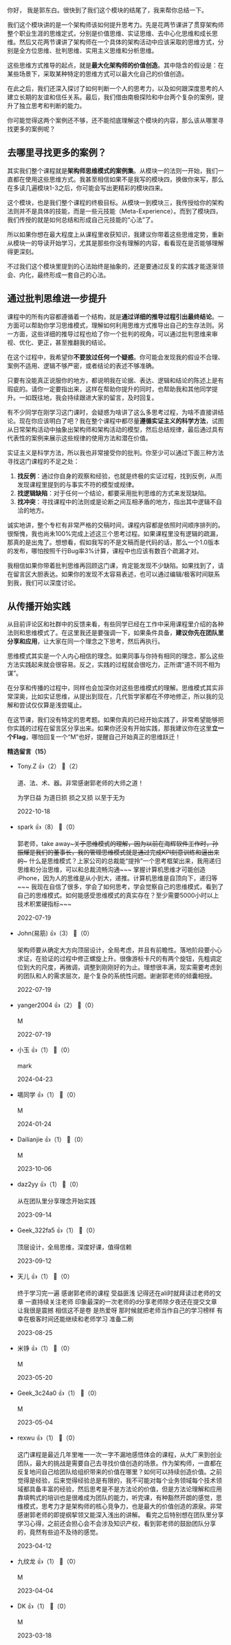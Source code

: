 你好， 我是郭东白。很快到了我们这个模块的结尾了，我来帮你总结一下。

我们这个模块讲的是一个架构师该如何提升思考力。先是花两节课讲了贯穿架构师整个职业生涯的思维定式，分别是价值思维、实证思维、去中心化思维和成长思维。然后又花两节课讲了架构师在一个具体的架构活动中应该采取的思维方式，分别是全方位思维、批判思维、实用主义思维和分析思维。

这些思维方式推导的起点，就是**最大化架构师的价值创造**。其中隐含的假设是：在某些场景下，采取某种特定的思维方式可以最大化自己的价值创造。

在此之后，我们还深入探讨了如何判断一个人的思考力，以及如何跟深度思考的人建立长期的友谊和信任关系。最后，我们借由南极探险和中台两个复杂的案例，提升了独立思考和判断的能力。

你可能觉得这两个案例还不够，还不能彻底理解这个模块的内容，那么该从哪里寻找更多的案例呢？

## 去哪里寻找更多的案例？

其实我们整个课程就是**架构师思维模式的案例集**。从模块一的法则一开始，我们一直都在使用这些思维方式。我甚至相信如果不是我写的模块四，换做你来写，那么在多读几遍模块1-3之后，你可能会写出更精彩的模块四来。

这个模块，也是我们整个课程的终极目标。从模块一到模块三，我传授给你的架构法则并不是具体的技能，而是一些元技能（Meta-Experience）。而到了模块四，我们传授的就是如何总结和形成自己元技能的“心法”了。

所以如果你想在最大程度上从课程里收获知识，我建议你带着这些思维定势，重新从模块一的导读开始学习，尤其是那些你没有理解的内容，看看现在是否能够理解得更深刻。

不过我们这个模块里提到的心法始终是抽象的，还是要通过反复的实践才能逐渐领会、内化，最终形成一套自己的心法。

## 通过批判思维进一步提升

课程中的所有内容都遵循着一个结构，就是**通过详细的推导过程引出最终结论**。一方面可以帮助你学习思维模式，理解如何利用思维方式推导出自己的生存法则。另一方面，这些详细的推导过程也给了你一个批判的视角，可以通过批判思维来审视、优化、更正，甚至推翻我的结论。

在这个过程中，我希望你**不要放过任何一个疑惑**。你可能会发现我的假设不合理、案例不适用、逻辑不够严密，或者结论的表述不够准确。

只要有没能真正说服你的地方，都说明我在论据、表达、逻辑和结论的陈述上是有瑕疵的。请你一定要指出来，这样在帮助你提升的同时，也帮助我和其他同学提升。一如既往地，我会持续跟进大家的留言，及时回复。

有不少同学在刚学习这门课时，会疑惑为啥讲了这么多思考过程，为啥不直接讲结论。现在你应该明白了吧？我在整个课程中都尽量**遵循实证主义的科学方法**，试图从日常架构活动中抽象出架构师和架构活动的模型，然后总结规律，最后通过具有代表性的案例来展示这些规律的使用方法和潜在价值。

实证主义是科学方法，所以我也非常接受你的批判。你至少可以通过下面三种方法寻找这门课程的不足之处：

1. **找反例**：通过你自身的观察和经验，也就是终极的实证过程，找到反例，从而发现课程里提到的与事实不符的模型或规律。
2. **找逻辑缺陷**：对于任何一个结论，都要采用批判思维的方式来发现缺陷。
3. **找冲突**：寻找课程中的法则或是论断之间互相矛盾的地方，指出其中逻辑不自洽的地方。

诚实地讲，整个专栏有非常严格的交稿时间，课程内容都是依照时间顺序排列的。很惭愧，我也尚未100%完成上述这三个思考过程。如果课程里没有逻辑的疏漏，那真的是出鬼了。想想看，假如我写的不是文稿而是代码的话，那么一个1.0版本的发布，哪怕按照千行Bug率3%计算，课程中也应该有数百个疏漏才对。

我相信如果你带着批判思维再回顾这门课，肯定能发现不少缺陷。如果找到了，请在留言区大胆表达。如果你的发现不太容易表述，也可以通过编辑/极客时间联系到我，我们可以深度讨论。

## 从传播开始实践

从目前评论区和社群中的反馈来看，有些同学已经在工作中采用课程里介绍的各种法则和思维模式了。在这里我还是要强调一下，如果条件具备，**建议你先在团队里分享和应用**，让大家在同一个理念之下思考，然后再执行。

思维模式其实是一个人内心相信的理念。如果同事与你持有相同的理念，那么这些方法实践起来就会很容易。反之，实践的过程就会很吃力，正所谓“道不同不相为谋”。

在分享和传播的过程中，同样也会加深你对这些思维模式的理解。思维模式其实非常深奥，比如实证思维，从提出到现在，几代哲学家都在不停地修正，所以我的见解和尝试仅仅算是浅尝辄止。

在这节课，我们没有特定的思考题。如果你真的已经开始实践了，非常希望能够把你实践的过程在留言区分享出来。如果你还没有开始实践，那我建议你在这里**立一个Flag**，哪怕回复一个“M”也好，提醒自己开始真正的思维跃迁！
<div><strong>精选留言（15）</strong></div><ul>
<li><span>Tony.Z</span> 👍（2） 💬（2）<p>道、法、术、器。非常感谢郭老师的大师之道！

为学日益 
为道日损 
损之又损 
以至于无为</p>2022-10-18</li><br/><li><span>spark</span> 👍（8） 💬（0）<p>郭老师，take away~~~关于思维模式的理解，因为以前在海辉软件工作时，孙振耀是我们的董事长，我的管理思维模式就是通过完成KPI刻意训练和逼出来的~~~
什么是思维模式？上家公司的总裁能“提拎”一个思考框架出来，我用递归思维和分治思维，可以和总裁流畅沟通~~~
掌握计算机思维才可能创造iPhone，因为人的思维是从小到大，递推。计算机思维是自顶向下，递归等~~~
我现在自信了很多，学会了如何思考，学会觉察自己的思维模式，看到了自己的思维模式。如何能感受思维模式的真实存在？至少需要5000小时以上技术积累硬指标~~~</p>2022-07-19</li><br/><li><span>John(易筋)</span> 👍（3） 💬（0）<p>架构师要从确定大方向顶层设计，全局考虑，并且有前瞻性。落地阶段要小心求证，在验证的过程中修正螺旋上升。很像游标卡尺的有两个旋钮，先粗调定位到大的尺度，再微调，调整到刚刚好的为止。理想很丰满，现实需要考虑到的团队和人的需求层次，是个复杂的系统性问题。谢谢郭老师的倾囊相授。</p>2022-07-19</li><br/><li><span>yanger2004</span> 👍（2） 💬（0）<p>M</p>2022-07-19</li><br/><li><span>小玉</span> 👍（1） 💬（0）<p>mark</p>2024-04-23</li><br/><li><span>嚆同学</span> 👍（1） 💬（0）<p>M</p>2024-01-24</li><br/><li><span>Dailianjie</span> 👍（1） 💬（0）<p>M</p>2023-10-06</li><br/><li><span>daz2yy</span> 👍（1） 💬（0）<p>从在团队里分享理念开始实践</p>2023-09-14</li><br/><li><span>Geek_322fa5</span> 👍（1） 💬（0）<p>顶层设计，全局思维，深度好课，值得信赖</p>2023-09-12</li><br/><li><span>天儿</span> 👍（1） 💬（0）<p>终于学习完一遍 感谢郭老师的课程 受益匪浅 记得还在ali时就拜读过老师的文章 一直持续关注老师 印象最深的一次老师的d分享老师除夕夜还在提交文章 让我很是震撼 相信这不是卷 是热爱呀 那时候就把老师当作自己的学习榜样 有幸在极客时间还能继续和老师学习 准备二刷</p>2023-08-25</li><br/><li><span>米铮</span> 👍（1） 💬（0）<p>M</p>2023-05-20</li><br/><li><span>Geek_3c24a0</span> 👍（1） 💬（0）<p>M</p>2023-05-04</li><br/><li><span>rexwu</span> 👍（1） 💬（0）<p>这门课程是最近几年里唯一一次一字不漏地感悟体会的课程，从大厂来到创业团队，最大的挑战是需要自己去寻找价值创造的场景。作为架构师，一直都在反复地问自己给团队给组织带来的价值在哪里？如何可以持续创造价值。之前觉得是经验，后来觉得经验总是有限的，我不可能对每个业务领域每个技术领域都具备丰富的经验，然后思考是不是方法论的价值，但是方法论理解和应用靠填鸭式的培训也是很难成为团队的能力，听完课，有种豁然开朗的感觉，思维模式，思考力才是架构师的核心竞争力，也是最大的价值创造的源泉。非常感谢郭老师的即提纲挈领又能深入浅出的讲解。
看完之后特别想在团队里分享学习心得，之前还会担心会不会涉及知识产权，看到郭老师的鼓励团队分享的，竟然有些迫不及待的感觉。</p>2023-04-12</li><br/><li><span>九纹龙</span> 👍（1） 💬（0）<p>M</p>2023-04-04</li><br/><li><span>DK</span> 👍（1） 💬（0）<p>M</p>2023-03-18</li><br/>
</ul>